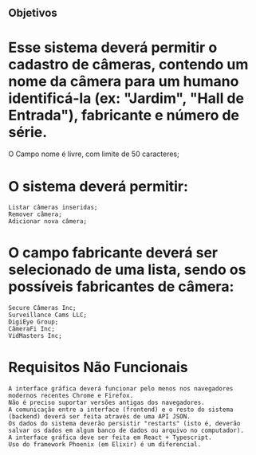 ## Objetivos

# Esse sistema deverá permitir o cadastro de câmeras, contendo um nome da câmera para um humano identificá-la (ex: "Jardim", "Hall de Entrada"), fabricante e número de série.

O Campo nome é livre, com limite de 50 caracteres;

# O sistema deverá permitir:

    Listar câmeras inseridas;
    Remover câmera;
    Adicionar nova câmera;

# O campo fabricante deverá ser selecionado de uma lista, sendo os possíveis fabricantes de câmera:

    Secure Câmeras Inc;
    Surveillance Cams LLC;
    DigiEye Group;
    CâmeraFi Inc;
    VidMasters Inc;

# Requisitos Não Funcionais

    A interface gráfica deverá funcionar pelo menos nos navegadores modernos recentes Chrome e Firefox.
    Não é preciso suportar versões antigas dos navegadores.
    A comunicação entre a interface (frontend) e o resto do sistema (backend) deverá ser feita através de uma API JSON.
    Os dados do sistema deverão persistir "restarts" (isto é, deverão salvar os dados em algum banco de dados ou arquivo no computador).
    A interface gráfica deve ser feita em React + Typescript.
    Uso do framework Phoenix (em Elixir) é um diferencial.
